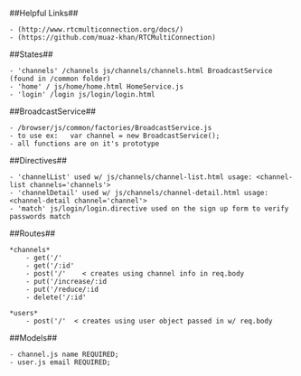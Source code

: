 ##Helpful Links##

	- (http://www.rtcmulticonnection.org/docs/)
	- (https://github.com/muaz-khan/RTCMultiConnection) 

##States##

	- 'channels' /channels js/channels/channels.html BroadcastService (found in /common folder)
	- 'home' / js/home/home.html HomeService.js
	- 'login' /login js/login/login.html  

##BroadcastService## 

	- /browser/js/common/factories/BroadcastService.js
	- to use ex:   var channel = new BroadcastService(); 
	- all functions are on it's prototype

##Directives##

	- 'channelList' used w/ js/channels/channel-list.html usage: <channel-list channels='channels'> 
	- 'channelDetail' used w/ js/channels/channel-detail.html usage: <channel-detail channel='channel'>
	- 'match' js/login/login.directive used on the sign up form to verify passwords match


##Routes## 

	*channels*
		- get('/'
		- get('/:id'
		- post('/'    < creates using channel info in req.body
		- put('/increase/:id
		- put('/reduce/:id
		- delete('/:id'

	*users*
		- post('/'  < creates using user object passed in w/ req.body

##Models## 

	- channel.js name REQUIRED;  
	- user.js email REQUIRED;


